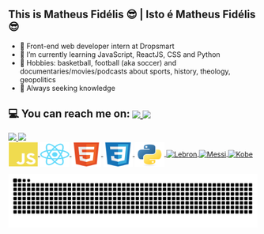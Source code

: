 ## This is Matheus Fidélis 😎 | Isto é Matheus Fidélis 😎

- 🔭 Front-end web developer intern at Dropsmart
- 🌱 I’m currently learning JavaScript, ReactJS, CSS and Python
- 🏀 Hobbies: basketball, football (aka soccer) and documentaries/movies/podcasts about sports, history, theology, geopolitics
- 🧐 Always seeking knowledge
<h2>💻 You can reach me on:
 <a href="https://www.linkedin.com/in/mmfidelis/" target="_blank"><img height= 40em align="center" src="https://img.shields.io/badge/-LinkedIn-%230077B5?style=for-the-badge&logo=linkedin&logoColor=white" target="_blank">
 <a  href = "mailto:matheusdemfidelis@gmail.com" target="_blank"><img height= 40em align="center" src="https://img.shields.io/badge/Gmail-D14836?style=for-the-badge&logo=gmail&logoColor=white" target="_blank"></a></h2>
 
  
<div>
  <a href="https://github.com/matheusfidelis">
  <img height="160em" src="https://github-readme-stats.vercel.app/api?username=matheusfidelis&show_icons=true&theme=dracula&include_all_commits=true&count_private=true"/>
  <img height="160em" src="https://github-readme-stats.vercel.app/api/top-langs/?username=matheusfidelis&layout=compact&langs_count=7&theme=dracula"/>
</div>
  
<div style="display: inline_block" background-color: red>
  <img align="center" alt="Fidelis-Js" height="50" width="60" src="https://raw.githubusercontent.com/devicons/devicon/master/icons/javascript/javascript-plain.svg">
  <img align="center" alt="Fidelis-React" height="50" width="60" src="https://raw.githubusercontent.com/devicons/devicon/master/icons/react/react-original.svg">
  <img align="center" alt="Fidelis-HTML" height="50" width="60" src="https://raw.githubusercontent.com/devicons/devicon/master/icons/html5/html5-original.svg">
  <img align="center" alt="Fidelis-CSS" height="50" width="60" src="https://raw.githubusercontent.com/devicons/devicon/master/icons/css3/css3-original.svg">
  <img align="center" alt="Fidelis-Python" height="50" width="60" margin-right="80" src="https://raw.githubusercontent.com/devicons/devicon/master/icons/python/python-original.svg">
  <img align="center" height=120em alt="Lebron" src="https://media4.giphy.com/media/2sPzEJNsneIfqfUdYp/giphy.gif?cid=ecf05e47zurfxozdas3ppkaxzpfbuf7ilnvmsu769orn5rvs&rid=giphy.gif&ct=g">
  <img align="center" height=120em alt="Messi" src="https://c.tenor.com/nGNBzEtHm40AAAAC/lionelmessi-messi.gif">  
  <img align="center" height=120em alt="Kobe" src="https://c.tenor.com/zbmItsS87hQAAAAM/kobe-bryant-rip.gif">
 
 ![Snake animation](https://github.com/matheusfidelis/matheusfidelis/blob/output/github-contribution-grid-snake.svg)
 
</div>  

 

